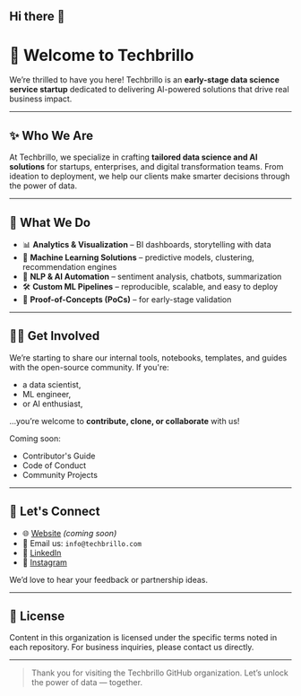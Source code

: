 ## Hi there 👋

<!--

**Here are some ideas to get you started:**

🙋‍♀️ A short introduction - what is your organization all about?
🌈 Contribution guidelines - how can the community get involved?
👩‍💻 Useful resources - where can the community find your docs? Is there anything else the community should know?
🍿 Fun facts - what does your team eat for breakfast?
🧙 Remember, you can do mighty things with the power of [Markdown](https://docs.github.com/github/writing-on-github/getting-started-with-writing-and-formatting-on-github/basic-writing-and-formatting-syntax)
-->
# 👋 Welcome to Techbrillo

We’re thrilled to have you here! Techbrillo is an **early-stage data science service startup** dedicated to delivering AI-powered solutions that drive real business impact.

---

## ✨ Who We Are

At Techbrillo, we specialize in crafting **tailored data science and AI solutions** for startups, enterprises, and digital transformation teams. From ideation to deployment, we help our clients make smarter decisions through the power of data.

---

## 🔧 What We Do

- 📊 **Analytics & Visualization** – BI dashboards, storytelling with data
- 🤖 **Machine Learning Solutions** – predictive models, clustering, recommendation engines
- 🧠 **NLP & AI Automation** – sentiment analysis, chatbots, summarization
- 🛠 **Custom ML Pipelines** – reproducible, scalable, and easy to deploy
- 🧪 **Proof-of-Concepts (PoCs)** – for early-stage validation

---

## 🧑‍💻 Get Involved

We’re starting to share our internal tools, notebooks, templates, and guides with the open-source community. If you're:
- a data scientist,
- ML engineer,
- or AI enthusiast,

…you’re welcome to **contribute, clone, or collaborate** with us!

Coming soon:
- Contributor's Guide
- Code of Conduct
- Community Projects

---

## 💼 Let's Connect

- 🌐 [Website](https://techbrillo.com) *(coming soon)*
- 📧 Email us: `info@techbrillo.com`
- 🔗 [LinkedIn](https://www.linkedin.com/company/techbrillo/)
- 📸 [Instagram](https://www.instagram.com/techbrillo/)

We’d love to hear your feedback or partnership ideas.

---

## 📜 License

Content in this organization is licensed under the specific terms noted in each repository. For business inquiries, please contact us directly.

---

> Thank you for visiting the Techbrillo GitHub organization. Let’s unlock the power of data — together.
